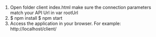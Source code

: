 1. Open folder client index.html make sure the connection parameters match your API Url in var rootUrl
2.  $ npm install
    $ npm start
3. Access the application in your browser. For example: http://localhost/client/ 
